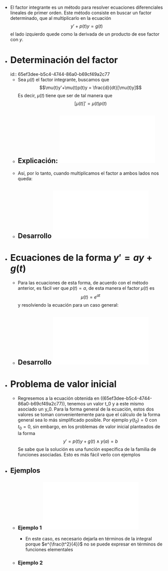 - El factor integrante es un método para resolver ecuaciones diferenciales lineales de primer orden.
  Este método consiste en buscar un factor determinado, que al multiplicarlo en la ecuación
  $$y' + p(t)y = g(t)$$
  el lado izquierdo quede como la derivada de un producto de ese factor con $y$.
- # Determinación del factor
  id:: 65ef3dee-b5c4-4744-86a0-b69cf49a2c77
	- Sea $\mu(t)$ el factor integrante, buscamos que 
	  $$\mu(t)y'+\mu(t)p(t)y = \frac{d}{dt}[\mu(t)y]$$
	  Es decir, $\mu(t)$ tiene que ser de tal manera que 
	  $$[\mu(t)]' = \mu(t)p(t)$$
	- ## Explicación: ![Explicación factor integrante.pdf](../assets/Demos_1710179442518_0.pdf)
	- Así, por lo tanto, cuando multiplicamos el factor a ambos lados nos queda:
	- ## Desarrollo ![Desarrollo completo.pdf](../assets/Demos_1710370484903_0.pdf)
- # Ecuaciones de la forma $y'=ay+g(t)$
	- Para las ecuaciones de esta forma, de acuerdo con el método anterior, es fácil ver que $p(t) = a$, de esta manera el factor $\mu(t)$ es
	  $$\mu(t) = e^{at}$$
	  y resolviendo la ecuación para un caso general:
	- ## Desarrollo ![Caso y' = ay + g(t) .pdf](../assets/Demos_1710355134137_0.pdf)
- # Problema de valor inicial
	- Regresemos a la ecuación obtenida en ((65ef3dee-b5c4-4744-86a0-b69cf49a2c77)), tenemos un valor t_0 y a este mismo asociado un y_0.
	  Para la forma general de la ecuación, estos dos valores se toman convenientemente para que el cálculo de la forma general sea lo más simplificado posible. Por ejemplo $y(t_0)=0$ con $t_0=0$, sin embargo, en los problemas de valor inicial planteados de la forma
	  $$y' = p(t)y + g(t) \land y(a) = b$$
	  Se sabe que la solución es una función específica de la familia de funciones asociadas. Esto es más fácil verlo con ejemplos
- ## Ejemplos
	- ### Ejemplo 1 ![ejemplo 1.pdf](../assets/Demos_1710556356324_0.pdf)
		- En este caso, es necesario dejarla en términos de la integral porque $e^{\frac{t^2}{4}}$ no se puede expresar en términos de funciones elementales
	- ### Ejemplo 2